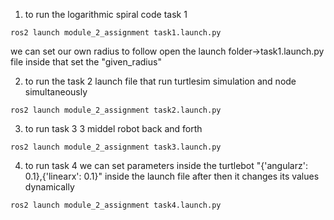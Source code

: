 1) to run the logarithmic spiral code task 1
```
ros2 launch module_2_assignment task1.launch.py 
```
we can set our own radius to follow open the launch folder->task1.launch.py file inside that set the "given_radius"

2) to run the task 2
launch file that run turtlesim simulation and node simultaneously
```
ros2 launch module_2_assignment task2.launch.py 
```
3) to run task 3
3 middel robot back and forth
```
ros2 launch module_2_assignment task3.launch.py 
```

4) to run task 4
we can set parameters inside the turtlebot "{'angularz': 0.1},{'linearx': 0.1}" inside the launch file 
after then it changes its values dynamically
```
ros2 launch module_2_assignment task4.launch.py 
```